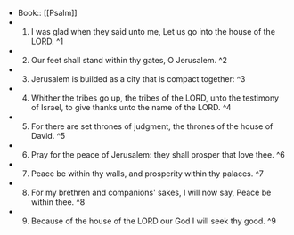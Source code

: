 - Book:: [[Psalm]]
- 1. I was glad when they said unto me, Let us go into the house of the LORD. ^1
- 2. Our feet shall stand within thy gates, O Jerusalem. ^2
- 3. Jerusalem is builded as a city that is compact together: ^3
- 4. Whither the tribes go up, the tribes of the LORD, unto the testimony of Israel, to give thanks unto the name of the LORD. ^4
- 5. For there are set thrones of judgment, the thrones of the house of David. ^5
- 6. Pray for the peace of Jerusalem: they shall prosper that love thee. ^6
- 7. Peace be within thy walls, and prosperity within thy palaces. ^7
- 8. For my brethren and companions' sakes, I will now say, Peace be within thee. ^8
- 9. Because of the house of the LORD our God I will seek thy good. ^9
